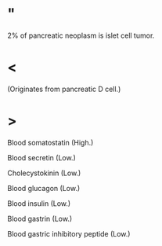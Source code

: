 # "

2% of pancreatic neoplasm is islet cell tumor.

# <

(Originates from pancreatic D cell.)

# >

Blood somatostatin
(High.)

Blood secretin
(Low.)

Cholecystokinin
(Low.)

Blood glucagon
(Low.)

Blood insulin
(Low.)

Blood gastrin
(Low.)

Blood gastric inhibitory peptide
(Low.)
